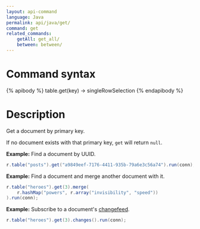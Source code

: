 ```yaml
---
layout: api-command
language: Java
permalink: api/java/get/
command: get
related_commands:
    getAll: get_all/
    between: between/
---
```


# Command syntax #

{% apibody %}
table.get(key) &rarr; singleRowSelection
{% endapibody %}

# Description #

Get a document by primary key.

If no document exists with that primary key, `get` will return `null`.

__Example:__ Find a document by UUID.

```java
r.table("posts").get("a9849eef-7176-4411-935b-79a6e3c56a74").run(conn);
```

__Example:__ Find a document and merge another document with it.

```java
r.table("heroes").get(3).merge(
    r.hashMap("powers", r.array("invisibility", "speed"))
).run(conn);
```

__Example:__ Subscribe to a document's [changefeed](/docs/changefeeds/).

```java
r.table("heroes").get(3).changes().run(conn);
```
